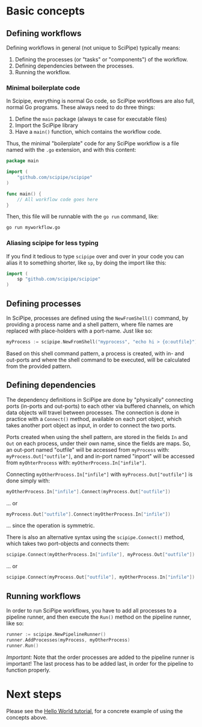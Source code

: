 # Basic concepts

## Defining workflows

Defining workflows in general (not unique to SciPipe) typically means:

1. Defining the processes (or "tasks" or "components") of the workflow.
2. Defining dependencies between the processes.
3. Running the workflow.

### Minimal boilerplate code

In Scipipe, everything is normal Go code, so SciPipe workflows are also
full, normal Go programs. These always need to do three things:

1. Define the `main` package (always te case for executable files)
2. Import the SciPipe library
3. Have a `main()` function, which contains the workflow code.

Thus, the minimal "boilerplate" code for any SciPipe workflow is a file
named with the `.go` extension, and with this content:

```go
package main

import (
    "github.com/scipipe/scipipe"
)

func main() {
    // All workflow code goes here
}
```

Then, this file will be runnable with the `go run` command, like:

```bash
go run myworkflow.go
```

### Aliasing scipipe for less typing

If you find it tedious to type `scipipe` over and over in your code you can alias
it to something shorter, like `sp`, by doing the import like this:

```go
import (
    sp "github.com/scipipe/scipipe"
)
```

## Defining processes

In SciPipe, processes are defined using the `NewFromShell()` command, by
providing a process name and a shell pattern, where file names are replaced
with place-holders with a port-name. Just like so:

```go
myProcess := scipipe.NewFromShell("myprocess", "echo hi > {o:outfile}")
```

Based on this shell command pattern, a process is created, with in- and
out-ports and where the shell command to be executed, will be calculated from
the provided pattern.

## Defining dependencies

The dependency definitions in SciPipe are done by "physically" connecting ports
(in-ports and out-ports) to each other via buffered channels, on which data
objects will travel between processes. The connection is done in practice with
a `Connect()` method, available on each port object, which takes another port
object as input, in order to connect the two ports.

Ports created when using the shell pattern, are stored in the fields `In` and
`Out` on each process, under their own name, since the fields are maps.  So, an
out-port named "outfile" will be accessed from `myProcess` with:
`myProcess.Out["outfile"]`, and and in-port named "inport" will be accessed from
`myOhterProcess` with: `myOtherProcess.In["infile"]`.

Connecting `myOtherProcess.In["infile"]` with `myProcess.Out["outfile"]` is done
simply with:

```go
myOtherProcess.In["infile"].Connect(myProcess.Out["outfile"])
```

... or

```go
myProcess.Out["outfile"].Connect(myOtherProcess.In["infile"])
```

... since the operation is symmetric.

There is also an alternative syntax using the `scipipe.Connect()` method, which
takes two port-objects and connects them:

```go
scipipe.Connect(myOtherProcess.In["infile"], myProcess.Out["outfile"])
```

... or

```go
scipipe.Connect(myProcess.Out["outfile"], myOtherProcess.In["infile"])
```

## Running workflows

In order to run SciPipe workflows, you have to add all processes to a pipeline runner,
and then execute the `Run()` method on the pipeline runner, like so:

```go
runner := scipipe.NewPipelineRunner()
runner.AddProcesses(myProcess, myOtherProcess)
runner.Run()
```

*Important:* Note that the order processes are added to the pipeline runner is
important!  The last process has to be added last, in order for the pipeline to
function properly.

# Next steps

Please see the [Hello World tutorial](/tutorials/helloworld/), for a concrete
example of using the concepts above.
